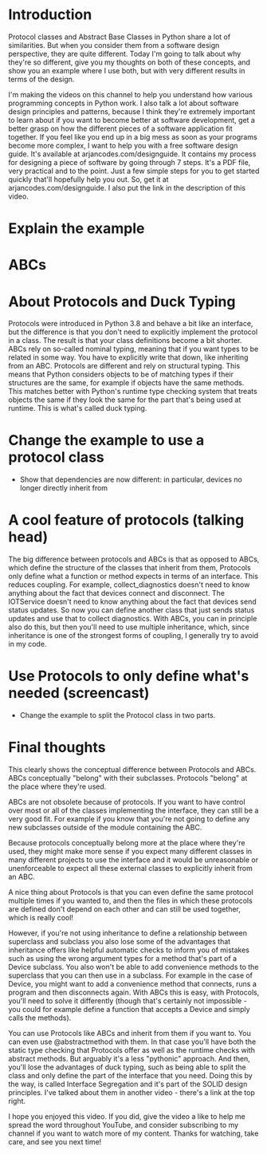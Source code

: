 # Introduction

Protocol classes and Abstract Base Classes in Python share a lot of similarities. But when you consider them from a software design perspective, they are quite different. Today I'm going to talk about why they're so different, give you my thoughts on both of these concepts, and show you an example where I use both, but with very different results in terms of the design.

I'm making the videos on this channel to help you understand how various programming concepts in Python work. I also talk a lot about software design principles and patterns, because I think they're extremely important to learn about if you want to become better at software development, get a better grasp on how the different pieces of a software application fit together. If you feel like you end up in a big mess as soon as your programs become more complex, I want to help you with a free software design guide. It's available at arjancodes.com/designguide. It contains my process for designing a piece of software by going through 7 steps. It's a PDF file, very practical and to the point. Just a few simple steps for you to get started quickly that'll hopefully help you out. So, get it at arjancodes.com/designguide. I also put the link in the description of this video.

# Explain the example

# ABCs

# About Protocols and Duck Typing

Protocols were introduced in Python 3.8 and behave a bit like an interface, but the difference is that you don't need to explicitly implement the protocol in a class. The result is that your class definitions become a bit shorter. ABCs rely on so-called nominal typing, meaning that if you want types to be related in some way. You have to explicitly write that down, like inheriting from an ABC. Protocols are different and rely on structural typing. This means that Python considers objects to be of matching types if their structures are the same, for example if objects have the same methods. This matches better with Python's runtime type checking system that treats objects the same if they look the same for the part that's being used at runtime. This is what's called duck typing.

# Change the example to use a protocol class

- Show that dependencies are now different: in particular, devices no longer directly inherit from

# A cool feature of protocols (talking head)

The big difference between protocols and ABCs is that as opposed to ABCs, which define the structure of the classes that inherit from them, Protocols only define what a function or method expects in terms of an interface. This reduces coupling. For example, collect_diagnostics doesn't need to know anything about the fact that devices connect and disconnect. The IOTService doesn't need to know anything about the fact that devices send status updates. So now you can define another class that just sends status updates and use that to collect diagnostics. With ABCs, you can in principle also do this, but then you'll need to use multiple inheritance, which, since inheritance is one of the strongest forms of coupling, I generally try to avoid in my code.

# Use Protocols to only define what's needed (screencast)

- Change the example to split the Protocol class in two parts.

# Final thoughts

This clearly shows the conceptual difference between Protocols and ABCs. ABCs conceptually "belong" with their subclasses. Protocols "belong" at the place where they're used.

ABCs are not obsolete because of protocols. If you want to have control over most or all of the classes implementing the interface, they can still be a very good fit. For example if you know that you're not going to define any new subclasses outside of the module containing the ABC.

Because protocols conceptually belong more at the place where they're used, they might make more sense if you expect many different classes in many different projects to use the interface and it would be unreasonable or unenforceable to expect all these external classes to explicitly inherit from an ABC.

A nice thing about Protocols is that you can even define the same protocol multiple times if you wanted to, and then the files in which these protocols are defined don't depend on each other and can still be used together, which is really cool!

However, if you're not using inheritance to define a relationship between superclass and subclass you also lose some of the advantages that inheritance offers like helpful automatic checks to inform you of mistakes such as using the wrong argument types for a method that's part of a Device subclass. You also won't be able to add convenience methods to the superclass that you can then use in a subclass. For example in the case of Device, you might want to add a convenience method that connects, runs a program and then disconnects again. With ABCs this is easy, with Protocols, you'll need to solve it differently (though that's certainly not impossible - you could for example define a function that accepts a Device and simply calls the methods).

You can use Protocols like ABCs and inherit from them if you want to. You can even use @abstractmethod with them. In that case you'll have both the static type checking that Protocols offer as well as the runtime checks with abstract methods. But arguably it's a less "pythonic" approach. And then, you'll lose the advantages of duck typing, such as being able to split the class and only define the part of the interface that you need. Doing this by the way, is called Interface Segregation and it's part of the SOLID design principles. I've talked about them in another video - there's a link at the top right.

I hope you enjoyed this video. If you did, give the video a like to help me spread the word throughout YouTube, and consider subscribing to my channel if you want to watch more of my content. Thanks for watching, take care, and see you next time!
